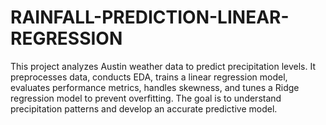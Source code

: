 # RAINFALL-PREDICTION-LINEAR-REGRESSION
This project analyzes Austin weather data to predict precipitation levels. It preprocesses data, conducts EDA, trains a linear regression model, evaluates performance metrics, handles skewness, and tunes a Ridge regression model to prevent overfitting. The goal is to understand precipitation patterns and develop an accurate predictive model.
